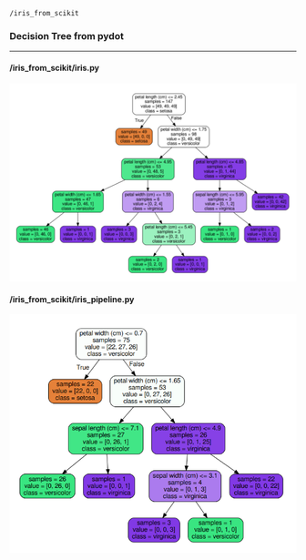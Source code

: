 ```
/iris_from_scikit
```
### Decision Tree from pydot
---
#### /iris_from_scikit/iris.py
![from_pydot](irisviz.png)


#### /iris_from_scikit/iris_pipeline.py
![from_pydot](iris_pipeline.png)